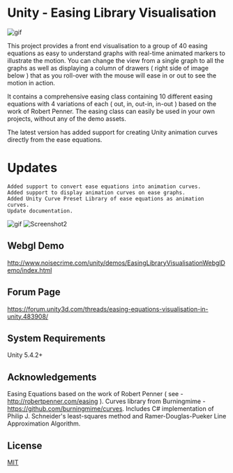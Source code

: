 Unity - Easing Library Visualisation
==================================

![gif](https://raw.githubusercontent.com/noisecrime/Unity-EasingLibraryVisualisation/master/GraphAnimation_888.gif)

This project provides a front end visualisation to a group of 40 easing equations as easy to understand graphs with real-time animated markers to illustrate the motion. You can change the view from a single graph to all the graphs as well as displaying a column of drawers ( right side of image below ) that as you roll-over with the mouse will ease in or out to see the motion in action.

It contains a comprehensive easing class containing 10 different easing equations with 4 variations of each ( out, in, out-in, in-out ) based on the work of Robert Penner. The easing class can easily be used in your own projects, without any of the demo assets.

The latest version has added support for creating Unity animation curves directly from the ease equations.


Updates
=======
	Added support to convert ease equations into animation curves.
	Added support to display animation curves on ease graphs.
	Added Unity Curve Preset Library of ease equations as animation curves. 
	Update documentation.


![gif](http://i.imgur.com/8y2o4lp.gif) 
![Screenshot2](http://i.imgur.com/gydnXYo.png)


Webgl Demo
----------
http://www.noisecrime.com/unity/demos/EasingLibraryVisualisationWebglDemo/index.html

Forum Page
----------
https://forum.unity3d.com/threads/easing-equations-visualisation-in-unity.483908/

System Requirements
-------------------
Unity 5.4.2+


Acknowledgements
----------------
Easing Equations based on the work of Robert Penner ( see -  http://robertpenner.com/easing ).
Curves library from Burningmime - https://github.com/burningmime/curves. Includes C# implementation of Philip J. Schneider's least-squares method and Ramer-Douglas-Pueker Line Approximation Algorithm.

License
-------

[MIT](LICENSE.md)

